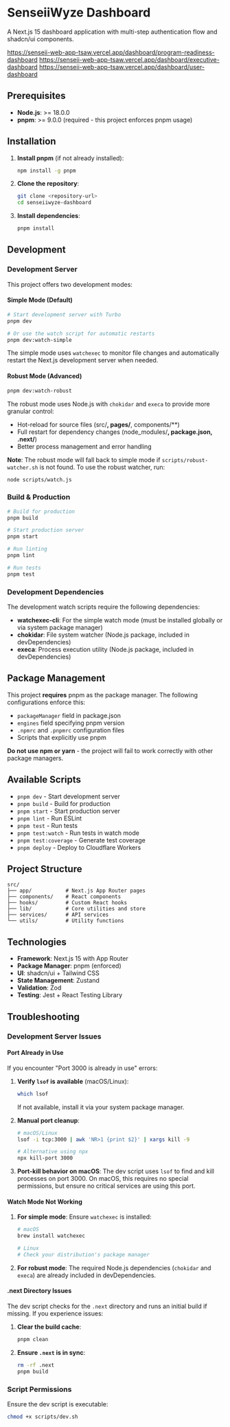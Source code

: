 # SenseiiWyze Dashboard

A Next.js 15 dashboard application with multi-step authentication flow and shadcn/ui components.

https://senseii-web-app-tsaw.vercel.app/dashboard/program-readiness-dashboard
https://senseii-web-app-tsaw.vercel.app/dashboard/executive-dashboard
https://senseii-web-app-tsaw.vercel.app/dashboard/user-dashboard


## Prerequisites

- **Node.js**: >= 18.0.0
- **pnpm**: >= 9.0.0 (required - this project enforces pnpm usage)

## Installation

1. **Install pnpm** (if not already installed):
   ```bash
   npm install -g pnpm
   ```

2. **Clone the repository**:
   ```bash
   git clone <repository-url>
   cd senseiiwyze-dashboard
   ```

3. **Install dependencies**:
   ```bash
   pnpm install
   ```

## Development

### Development Server

This project offers two development modes:

#### Simple Mode (Default)
```bash
# Start development server with Turbo
pnpm dev

# Or use the watch script for automatic restarts
pnpm dev:watch-simple
```

The simple mode uses `watchexec` to monitor file changes and automatically restart the Next.js development server when needed.

#### Robust Mode (Advanced)
```bash
pnpm dev:watch-robust
```

The robust mode uses Node.js with `chokidar` and `execa` to provide more granular control:
- Hot-reload for source files (src/**, pages/**, components/**)
- Full restart for dependency changes (node_modules/**, package.json, .next/**)
- Better process management and error handling

**Note**: The robust mode will fall back to simple mode if `scripts/robust-watcher.sh` is not found. To use the robust watcher, run:
```bash
node scripts/watch.js
```

### Build & Production

```bash
# Build for production
pnpm build

# Start production server
pnpm start

# Run linting
pnpm lint

# Run tests
pnpm test
```

### Development Dependencies

The development watch scripts require the following dependencies:
- **watchexec-cli**: For the simple watch mode (must be installed globally or via system package manager)
- **chokidar**: File system watcher (Node.js package, included in devDependencies)
- **execa**: Process execution utility (Node.js package, included in devDependencies)

## Package Management

This project **requires** pnpm as the package manager. The following configurations enforce this:

- `packageManager` field in package.json
- `engines` field specifying pnpm version
- `.npmrc` and `.pnpmrc` configuration files
- Scripts that explicitly use pnpm

**Do not use npm or yarn** - the project will fail to work correctly with other package managers.

## Available Scripts

- `pnpm dev` - Start development server
- `pnpm build` - Build for production
- `pnpm start` - Start production server
- `pnpm lint` - Run ESLint
- `pnpm test` - Run tests
- `pnpm test:watch` - Run tests in watch mode
- `pnpm test:coverage` - Generate test coverage
- `pnpm deploy` - Deploy to Cloudflare Workers

## Project Structure

```
src/
├── app/           # Next.js App Router pages
├── components/    # React components
├── hooks/         # Custom React hooks
├── lib/           # Core utilities and store
├── services/      # API services
└── utils/         # Utility functions
```

## Technologies

- **Framework**: Next.js 15 with App Router
- **Package Manager**: pnpm (enforced)
- **UI**: shadcn/ui + Tailwind CSS
- **State Management**: Zustand
- **Validation**: Zod
- **Testing**: Jest + React Testing Library

## Troubleshooting

### Development Server Issues

#### Port Already in Use
If you encounter "Port 3000 is already in use" errors:

1. **Verify `lsof` is available** (macOS/Linux):
   ```bash
   which lsof
   ```
   If not available, install it via your system package manager.

2. **Manual port cleanup**:
   ```bash
   # macOS/Linux
   lsof -i tcp:3000 | awk 'NR>1 {print $2}' | xargs kill -9
   
   # Alternative using npx
   npx kill-port 3000
   ```

3. **Port-kill behavior on macOS**: The dev script uses `lsof` to find and kill processes on port 3000. On macOS, this requires no special permissions, but ensure no critical services are using this port.

#### Watch Mode Not Working

1. **For simple mode**: Ensure `watchexec` is installed:
   ```bash
   # macOS
   brew install watchexec
   
   # Linux
   # Check your distribution's package manager
   ```

2. **For robust mode**: The required Node.js dependencies (`chokidar` and `execa`) are already included in devDependencies.

#### .next Directory Issues

The dev script checks for the `.next` directory and runs an initial build if missing. If you experience issues:

1. **Clear the build cache**:
   ```bash
   pnpm clean
   ```

2. **Ensure `.next` is in sync**:
   ```bash
   rm -rf .next
   pnpm build
   ```

### Script Permissions

Ensure the dev script is executable:
```bash
chmod +x scripts/dev.sh
```
